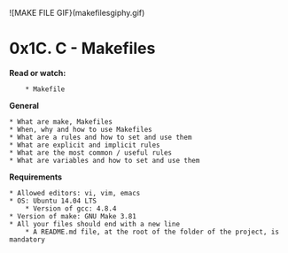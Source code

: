![MAKE FILE GIF}(makefilesgiphy.gif)

# **0x1C. C - Makefiles**

**Read or watch:**

        * Makefile

**General**

	* What are make, Makefiles
	* When, why and how to use Makefiles
	* What are a rules and how to set and use them
	* What are explicit and implicit rules
	* What are the most common / useful rules
	* What are variables and how to set and use them

**Requirements**

	* Allowed editors: vi, vim, emacs
	* OS: Ubuntu 14.04 LTS
        * Version of gcc: 4.8.4
	* Version of make: GNU Make 3.81
	* All your files should end with a new line
        * A README.md file, at the root of the folder of the project, is mandatory
